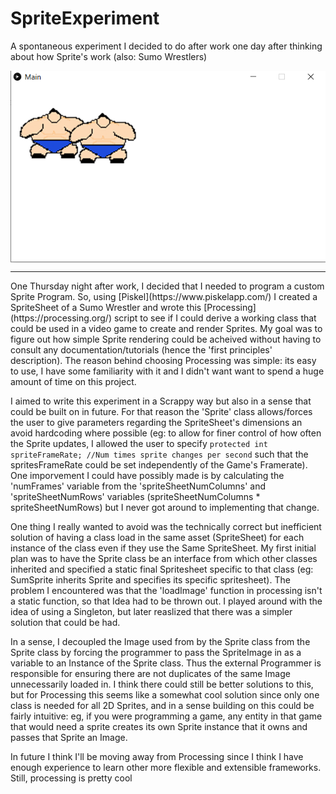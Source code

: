 # SpriteExperiment
A spontaneous experiment I decided to do after work one day after thinking about how Sprite's work (also: Sumo Wrestlers)

<img align="center" src="Sumo.png" alt="Sumo.png" />

---

<p>
One Thursday night after work, I decided that I needed to program a custom Sprite Program. So, using [Piskel](https://www.piskelapp.com/) I created a SpriteSheet of a Sumo Wrestler and wrote this [Processing](https://processing.org/) script to see if I could derive a working class that could be used in a video game to create and render Sprites. My goal was to figure out how simple Sprite rendering could be acheived without having to consult any documentation/tutorials (hence the 'first principles' description). The reason behind choosing Processing was simple: its easy to use, I have some familiarity with it and I didn't want want to spend a huge amount of time on this project. 
</p>


I aimed to write this experiment in a Scrappy way but also in a sense that could be built on in future. For that reason the 'Sprite' class allows/forces the user to give parameters regarding the SpriteSheet's dimensions an avoid hardcoding where possible (eg: to allow for finer control of how often the Sprite updates, I allowed the user to specify `protected int spriteFrameRate; //Num times sprite changes per second` such that the spritesFrameRate could be set independently of the Game's Framerate). One imporvement I could have possibly made is by calculating the 'numFrames' variable from the 'spriteSheetNumColumns' and 'spriteSheetNumRows' variables (spriteSheetNumColumns * spriteSheetNumRows) but I never got around to implementing that change. 


<p>
One thing I really wanted to avoid was the technically correct but inefficient solution of having a class load in the same asset (SpriteSheet) for each instance of the class even if they use the Same SpriteSheet. My first initial plan was to have the Sprite class be an interface from which other classes inherited and specified a static final Spritesheet specific to that class (eg: SumSprite inherits Sprite and specifies its specific spritesheet). The problem I encountered was that the 'loadImage' function in processing isn't a static function, so that Idea had to be thrown out. I played around with the idea of using a Singleton, but later reaslized that there was a simpler solution that could be had.
</p>

<p>
In a sense, I decoupled the Image used from by the Sprite class from the Sprite class by forcing the programmer to pass the SpriteImage in as a variable to an Instance of the Sprite class. Thus the external Programmer is responsible for ensuring there are not duplicates of the same Image unnecessarily loaded in. I think there could still be better solutions to this, but for Processing this seems like a somewhat cool solution since only one class is needed for all 2D Sprites, and in a sense building on this could be fairly intuitive: eg, if you were programming a game, any entity in that game that would need a sprite creates its own Sprite instance that it owns and passes that Sprite an Image.
</p>

In future I think I'll be moving away from Processing since I think I have enough experience to learn other more flexible and extensible frameworks. Still, processing is pretty cool




